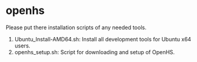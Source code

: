 # openhs
Please put there installation scripts of any needed tools.

1. Ubuntu_Install-AMD64.sh:  Install all development tools for Ubuntu x64 users.
2. openhs_setup.sh:  Script for downloading and setup of OpenHS.
